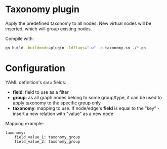 # Taxonomy plugin

Apply the predefined taxonomy to all nodes. New virtual nodes will be inserted, which will group existing nodes.


Compile with:
```sh
go build -buildmode=plugin -ldflags="-w" -o taxonomy.so ./*.go
```

# Configuration

YAML definition's `data` fields:
- **field**: field to use as a filter
- **group**: as all graph nodes belong to some group/type, it can be used to apply taxonomy to the specific group only
- **taxonomy**: mapping to use. If node/edge's **field** is equal to the "key" - insert a new relation with "value" as a new node

Mapping example:
```
taxonomy:
    field_value_1: taxonomy_group
    field_value_2: taxonomy_group
```
